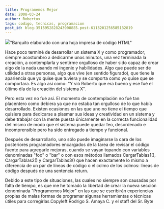```yaml
---
title: Programemos Mejor
date: 2008-03-24
author: Robertux
tags: codigo, tecnicas, programacion
post_id: blog-3515952828243908885.post-6113201256585132819
---
```


[![](http://bp2.blogger.com/_jH77WNrMVRA/R-hkl_a906I/AAAAAAAAAws/ce-WYz73qGY/s320/156713983_c264885895_o.jpg)](http://bp2.blogger.com/_jH77WNrMVRA/R-hkl_a906I/AAAAAAAAAws/ce-WYz73qGY/s1600-h/156713983_c264885895_o.jpg)"Barquito elaborado con una
      hoja impresa de código HTML"

Hace
      poco terminé de desarrollar un sistema X y como programador, siempre acostumbro a dedicarme
      unos minutos, una vez terminada la creación, a contemplarla y sentirme orgulloso de haber sido
      capaz de crear algo de la nada usando mi ingenio y habilidades. Algo que puede ser de utilidad
      a otras personas, algo que vive (en sentido figurado), que tiene la apariencia que yo quise
      que tuviera y se comporta como yo quise que se comportara. Es algo así como: "Y vió Roberto
      que era bueno y ese fué el último día de la creación del sistema X".

Pero esta vez no fué así. El momento de contemplación no fué tan placentero como debiera
      ya que no estaba tan orgulloso de lo que había desarrollado. Existen ocasiones en las que uno
      no tiene el tiempo que quisiera para dedicarse a plasmar sus ideas y creatividad en un sistema
      y debe trabajar con la mente puesta únicamente en la correcta funcionalidad del mismo de modo
      que el sistema puede quedar feo, desordenado e incomprensible pero ha sido entregado a tiempo
      y funcional.

Después de desarrollarlo, uno sólo puede imaginarse la
      cara de los posteriores programadores encargados de la tarea de revisar el código fuente para
      agregarle mejoras, cuando se vayan topando con variables denominadas "foo" o "bar" o con esos
      métodos llamados CargarTablas1(), CargarTablas2() y CargarTablas3() que hacen exactamente lo
      mismo a diferencia de un par de líneas de código o el colmo de los colmos: líneas de código
      después de una sentencia return.

Debido a este tipo de situaciones, las cuales no siempre son causadas por
      falta de tiempo, es que me he tomado la libertad de crear la nueva sección denominada
      "Programemos Mejor" en las que se escribirán experiencias propias de malas formas de programar
      algunas herramientas o técnicas útiles para corregirlas.Copyleft Rodrigo S. Amaya C. y el staff del Sr.
      Byte